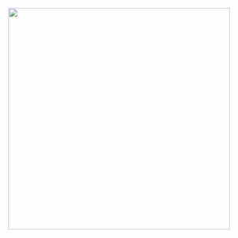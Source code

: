 <img src="http://www.glittergraphics.org/img/57/577991/download-wallpaper-anime-hd.jpg" width="450px" height="450px"><br>



